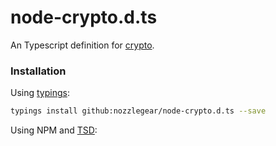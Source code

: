 # node-crypto.d.ts

An Typescript definition for [crypto](https://nodejs.org/api/crypto.html).

### Installation

Using [typings](https://github.com/typings/typings):

```bash
typings install github:nozzlegear/node-crypto.d.ts --save
```

Using NPM and [TSD](https://github.com/Definitelytyped/tsd):
